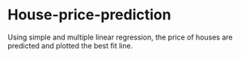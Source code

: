 # House-price-prediction
Using simple and multiple linear regression, the price of houses are predicted and plotted the best fit line.
